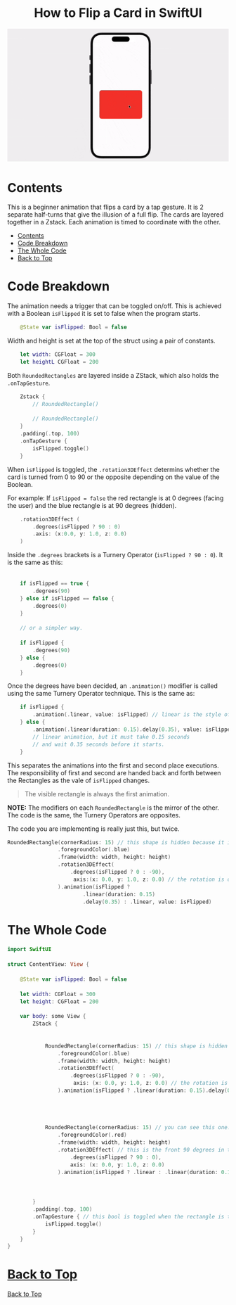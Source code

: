 
<h1 align="center">How to Flip a Card in SwiftUI</h1>

<p align="center">
<img src="assets/cardFlip.gif"/>
</p>

# Contents

This is a beginner animation that flips a card by a tap gesture. It is 2 separate half-turns that give the illusion of a full flip. The cards are layered together in a Zstack. Each animation is timed to coordinate with the other.

- [Contents](#contents)
- [Code Breakdown](#code-breakdown)
- [The Whole Code](#the-whole-code)
- [Back to Top](#back-to-top)

# Code Breakdown

The animation needs a trigger that can be toggled on/off. This is achieved with a Boolean `isFlipped` it is set to false when the program starts.

```Swift
    @State var isFlipped: Bool = false
```

Width and height is set at the top of the struct using a pair of constants.

```swift
    let width: CGFloat = 300
    let heightL CGFloat = 200
```

Both `RoundedRectangles` are layered inside a ZStack, which also holds the `.onTapGesture`.

```swift
    Zstack {
        // RoundedRectangle()

        // RoundedRectangle()
    }
    .padding(.top, 100)
    .onTapGesture {
        isFlipped.toggle()
    }
```

When `isFlipped` is toggled, the `.rotation3DEffect` determins whether the card is turned from 0 to 90 or the opposite depending on the value of the Boolean.

For example: If `isFlipped = false` the red rectangle is at 0 degrees (facing the user) and the blue rectangle is at 90 degrees (hidden).

```swift
    .rotation3DEffect (
        .degrees(isFlipped ? 90 : 0)
        .axis: (x:0.0, y: 1.0, z: 0.0)
    )
```

Inside the `.degrees` brackets is a Turnery Operator (`isFlipped ? 90 : 0`). It is the same as this:

```swift

    if isFlipped == true {
        .degrees(90)
    } else if isFlipped == false {
        .degrees(0)
    }

    // or a simpler way.

    if isFlipped {
        .degrees(90)
    } else {
        .degrees(0)
    }
```

Once the degrees have been decided, an `.animation()` modifier is called using the same Turnery Operator technique. This is the same as:

```swift
    if isFlipped {
        .animation(.linear, value: isFlipped) // linear is the style of animation. It starts immediately.
    } else {
        .animation(.linear(duration: 0.15).delay(0.35), value: isFlipped)
        // linear animation, but it must take 0.15 seconds
        // and wait 0.35 seconds before it starts.
    }
```

This separates the animations into the first and second place executions. The responsibility of first and second are handed back and forth between the Rectangles as the vale of `isFlipped` changes.

> The visible rectangle is always the first animation.

__NOTE:__ The modifiers on each `RoundedRectangle` is the mirror of the other. The code is the same, the Turnery Operators are opposites. 

The code you are implementing is really just this, but twice.

```swift
RoundedRectangle(cornerRadius: 15) // this shape is hidden because it is at 90 degrees.
                .foregroundColor(.blue)
                .frame(width: width, height: height)
                .rotation3DEffect(
                    .degrees(isFlipped ? 0 : -90),
                     axis:(x: 0.0, y: 1.0, z: 0.0) // the rotation is on the y-axis
                ).animation(isFlipped ? 
                        .linear(duration: 0.15)
                        .delay(0.35) : .linear, value: isFlipped)
```

# The Whole Code

```swift
import SwiftUI

struct ContentView: View {
    
    @State var isFlipped: Bool = false
    
    let width: CGFloat = 300
    let height: CGFloat = 200
    
    var body: some View {
        ZStack {
            
            
            RoundedRectangle(cornerRadius: 15) // this shape is hidden because it is at 90 degrees.
                .foregroundColor(.blue)
                .frame(width: width, height: height)
                .rotation3DEffect(
                    .degrees(isFlipped ? 0 : -90),
                     axis: (x: 0.0, y: 1.0, z: 0.0) // the rotation is on the y-axis
                ).animation(isFlipped ? .linear(duration: 0.15).delay(0.35) : .linear, value: isFlipped)
               
                
            
            
            RoundedRectangle(cornerRadius: 15) // you can see this one.
                .foregroundColor(.red)
                .frame(width: width, height: height)
                .rotation3DEffect( // this is the front 90 degrees in the card flip
                    .degrees(isFlipped ? 90 : 0),
                    axis: (x: 0.0, y: 1.0, z: 0.0)
                ).animation(isFlipped ? .linear : .linear(duration: 0.15).delay(0.35), value: isFlipped)
                
            
            
        }
        .padding(.top, 100)
        .onTapGesture { // this bool is toggled when the rectangle is tapped.
            isFlipped.toggle()
        }
    }
}

```

[Back to Top](#contents)
=======
[Back to Top](#contents)
